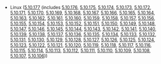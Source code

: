 - Linux ([5.10.177](https://lwn.net/Articles/928342) (includes [5.10.176](https://lwn.net/Articles/926874), [5.10.175](https://lwn.net/Articles/926416), [5.10.174](https://lwn.net/Articles/925992), [5.10.173](https://lwn.net/Articles/925935), [5.10.172](https://lwn.net/Articles/925079), [5.10.171](https://lwn.net/Articles/925065), [5.10.170](https://lwn.net/Articles/924440), [5.10.169](https://lwn.net/Articles/924074), [5.10.168](https://lwn.net/Articles/923395), [5.10.167](https://lwn.net/Articles/922341), [5.10.166](https://lwn.net/Articles/921852), [5.10.165](https://lwn.net/Articles/921030), [5.10.164](https://lwn.net/Articles/920322), [5.10.163](https://lwn.net/Articles/920013), [5.10.162](https://lwn.net/Articles/919055), [5.10.161](https://lwn.net/Articles/918330), [5.10.160](https://lwn.net/Articles/918207), [5.10.159](https://lwn.net/Articles/917899), [5.10.158](https://lwn.net/Articles/917402), [5.10.157](https://lwn.net/Articles/916764), [5.10.156](https://lwn.net/Articles/915992), [5.10.155](https://lwn.net/Articles/915101), [5.10.154](https://lwn.net/Articles/914423), [5.10.153](https://lwn.net/Articles/913682), [5.10.152](https://lwn.net/Articles/913110), [5.10.151](https://lwn.net/Articles/912993), [5.10.150](https://lwn.net/Articles/912501), [5.10.149](https://lwn.net/Articles/911488), [5.10.148](https://lwn.net/Articles/911276), [5.10.147](https://lwn.net/Articles/910399), [5.10.146](https://lwn.net/Articles/909680), [5.10.145](https://lwn.net/Articles/909213), [5.10.144](https://lwn.net/Articles/908783), [5.10.143](https://lwn.net/Articles/908141), [5.10.142](https://lwn.net/Articles/907525), [5.10.141](https://lwn.net/Articles/907205), [5.10.140](https://lwn.net/Articles/906632), [5.10.139](https://lwn.net/Articles/906359), [5.10.138](https://lwn.net/Articles/906062), [5.10.137](https://lwn.net/Articles/905534), [5.10.136](https://lwn.net/Articles/904462), [5.10.135](https://lwn.net/Articles/903689), [5.10.134](https://lwn.net/Articles/902918), [5.10.133](https://lwn.net/Articles/902372), [5.10.132](https://lwn.net/Articles/902102), [5.10.131](https://lwn.net/Articles/901381), [5.10.130](https://lwn.net/Articles/900910), [5.10.129](https://lwn.net/Articles/900322), [5.10.128](https://lwn.net/Articles/899789), [5.10.127](https://lwn.net/Articles/899371), [5.10.126](https://lwn.net/Articles/899121), [5.10.125](https://lwn.net/Articles/899090), [5.10.124](https://lwn.net/Articles/898623), [5.10.123](https://lwn.net/Articles/898125), [5.10.122](https://lwn.net/Articles/897903), [5.10.121](https://lwn.net/Articles/897378), [5.10.120](https://lwn.net/Articles/897168), [5.10.119](https://lwn.net/Articles/896648), [5.10.118](https://lwn.net/Articles/896225), [5.10.117](https://lwn.net/Articles/895646), [5.10.116](https://lwn.net/Articles/895319), [5.10.115](https://lwn.net/Articles/895071), [5.10.114](https://lwn.net/Articles/894358), [5.10.113](https://lwn.net/Articles/892813), [5.10.112](https://lwn.net/Articles/891997), [5.10.111](https://lwn.net/Articles/891252), [5.10.110](https://lwn.net/Articles/890723), [5.10.109](https://lwn.net/Articles/889439), [5.10.108](https://lwn.net/Articles/889002), [5.10.107](https://lwn.net/Articles/888522), [5.10.106](https://lwn.net/Articles/888115)))
